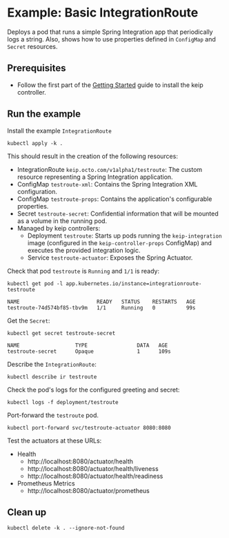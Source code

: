 # Example: Basic IntegrationRoute

Deploys a pod that runs a simple Spring Integration app that periodically logs a string. Also, shows how to use
properties defined in `ConfigMap` and `Secret` resources.

## Prerequisites

- Follow the first part of the [Getting Started](..%2F..%2F..%2FREADME.md#getting-started) guide to install the keip
  controller.

## Run the example

Install the example `IntegrationRoute`

```shell
kubectl apply -k .
```

This should result in the creation of the following resources:

- IntegrationRoute `keip.octo.com/v1alpha1/testroute`: The custom resource representing a Spring Integration
  application.
- ConfigMap `testroute-xml`: Contains the Spring Integration XML configuration.
- ConfigMap `testroute-props`: Contains the application's configurable properties.
- Secret `testroute-secret`: Confidential information that will be mounted as a volume in the running
  pod.
- Managed by keip controllers:
    - Deployment `testroute`: Starts up pods running the `keip-integration`
      image (configured in the `keip-controller-props` ConfigMap) and executes the provided integration logic.
    - Service `testroute-actuator`: Exposes the Spring Actuator.

Check that pod `testroute` is `Running` and `1/1` is ready:

```shell
kubectl get pod -l app.kubernetes.io/instance=integrationroute-testroute

NAME                         READY   STATUS    RESTARTS   AGE
testroute-74d574bf85-tbv9m   1/1     Running   0          99s
```

Get the `Secret`:

```shell
kubectl get secret testroute-secret

NAME                  TYPE                DATA   AGE
testroute-secret      Opaque              1      109s
```

Describe the `IntegrationRoute`:

```shell
kubectl describe ir testroute
```

Check the pod's logs for the configured greeting and secret:

```shell
kubectl logs -f deployment/testroute
```

Port-forward the `testroute` pod.

```shell
kubectl port-forward svc/testroute-actuator 8080:8080
```

Test the actuators at these URLs:

- Health
    - http://localhost:8080/actuator/health
    - http://localhost:8080/actuator/health/liveness
    - http://localhost:8080/actuator/health/readiness
- Prometheus Metrics
    - http://localhost:8080/actuator/prometheus

## Clean up

```shell
kubectl delete -k . --ignore-not-found
```